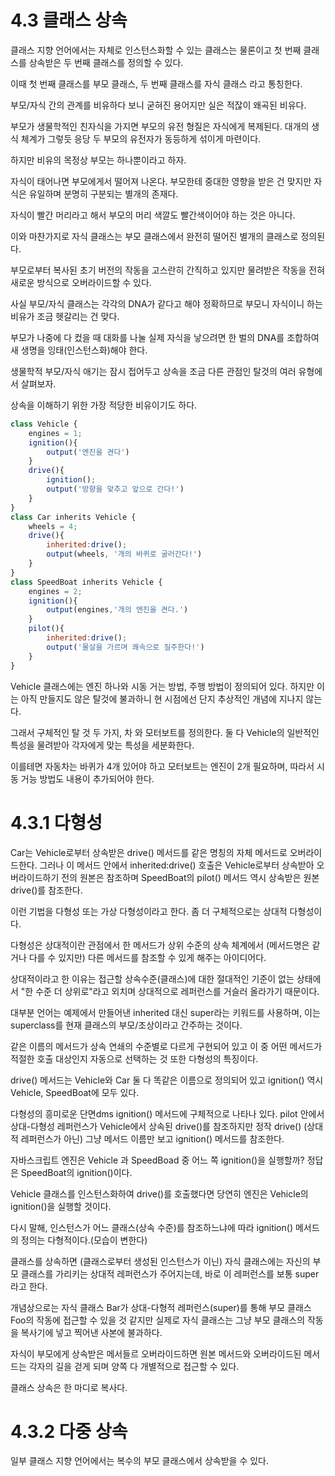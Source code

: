 # 4.3 클래스 상속

클래스 지향 언어에서는 자체로 인스턴스화할 수 있는 클래스는 물론이고 첫 번째 클래스를 상속받은 두 번째 클래스를 정의할 수 있다.

이때 첫 번째 클래스를 부모 클래스, 두 번째 클래스를 자식 클래스 라고 통칭한다. 

부모/자식 간의 관계를 비유하다 보니 굳혀진 용어지만 실은 적잖이 왜곡된 비유다.

부모가 생물학적인 친자식을 가지면 부모의 유전 형질은 자식에게 복제된다. 대개의 생식 체계가 그렇듯 응당 두 부모의 유전자가 동등하게 섞이게 마련이다.

하지만 비유의 목정상 부모는 하나뿐이라고 하자.

자식이 태어나면 부모에게서 떨어져 나온다. 부모한테 중대한 영향을 받은 건 맞지만 자식은 유일하며 분명히 구분되는 별개의 존재다.

자식이 빨간 머리라고 해서 부모의 머리 색깔도 빨간색이어야 하는 것은 아니다.

이와 마찬가지로 자식 클래스는 부모 클래스에서 완전히 떨어진 별개의 클래스로 정의된다.

부모로부터 복사된 초기 버전의 작동을 고스란히 간직하고 있지만 물려받은 작동을 전혀 새로운 방식으로 오버라이드할 수 있다.

사실 부모/자식 클래스는 각각의 DNA가 같다고 해야 정확하므로 부모니 자식이니 하는 비유가 조금 헷갈리는 건 맞다.

부모가 나중에 다 컸을 때 대화를 나눌 실제 자식을 낳으려면 한 벌의 DNA를 조합하여 새 생명을 잉태(인스턴스화)해야 한다.

생물학적 부모/자식 애기는 잠시 접어두고 상속을 조금 다른 관점인 탈것의 여러 유형에서 살펴보자.

상속을 이해하기 위한 가장 적당한 비유이기도 하다.

```js
class Vehicle {
    engines = 1;
    ignition(){
        output('엔진을 켠다')
    }
    drive(){
        ignition();
        output('방향을 맞추고 앞으로 간다!')
    }
}
class Car inherits Vehicle {
    wheels = 4;
    drive(){
        inherited:drive();
        output(wheels, '개의 바퀴로 굴러간다!')
    }
}
class SpeedBoat inherits Vehicle {
    engines = 2;
    ignition(){
        output(engines,'개의 엔진을 켠다.')
    }
    pilot(){
        inherited:drive();
        output('물살을 가르며 쾌속으로 질주한다!')
    }
}
```

Vehicle 클래스에는 엔진 하나와 시동 거는 방법, 주행 방법이 정의되어 있다. 하지만 이는 아직 만들지도 않은 탈것에 불과하니 현 시점에선 단지 추상적인 개념에 지나지 않는다.

그래서 구체적인 탈 것 두 가지, 차 와 모터보트를 정의한다. 둘 다 Vehicle의 일반적인 특성을 물려받아 각자에게 맞는 특성을 세분화한다.

이를테면 자동차는 바퀴가 4개 있어야 하고 모터보트는 엔진이 2개 필요하며, 따라서 시동 거능 방법도 내용이 추가되어야 한다.

# 4.3.1 다형성

Car는 Vehicle로부터 상속받은 drive() 메서드를 같은 명칭의 자체 메서드로 오버라이드한다. 그러나 이 메서드 안에서 inherited:drive() 호출은 Vehicle로부터 상속받아 오버라이드하기 전의 원본은 참조하며 SpeedBoat의 pilot() 메서드 역시 상속받은 원본 drive()를 참조한다.

이런 기법을 다형성 또는 가상 다형성이라고 한다. 좀 더 구체적으로는 상대적 다형성이다.

다형성은 상대적이란 관점에서 한 메서드가 상위 수준의 상속 체계에서 (메서드명은 같거나 다를 수 있지만) 다른 메서드를 참조할 수 있게 해주는 아이디어다.

상대적이라고 한 이유는 접근할 상속수준(클래스)에 대한 절대적인 기준이 없는 상태에서 "한 수준 더 상위로"라고 외치며 상대적으로 레퍼런스를 거슬러 올라가기 때문이다.

대부분 언어는 예제에서 만들어낸 inherited 대신 super라는 키워드를 사용하며, 이는 superclass를 현재 클래스의 부모/조상이라고 간주하는 것이다.

같은 이름의 메서드가 상속 연쇄의 수준별로 다르게 구현되어 있고 이 중 어떤 메서드가 적절한 호출 대상인지 자동으로 선택하는 것 또한 다형성의 특징이다.

drive() 메서드는 Vehicle와 Car 둘 다 똑같은 이름으로 정의되어 있고 ignition() 역시 Vehicle, SpeedBoat에 모두 있다.

다형성의 흥미로운 단면dms ignition() 메서드에 구체적으로 나타나 있다. pilot 안에서 상대-다형성 레퍼런스가 Vehicle에서 상속된 drive()를 참조하지만 정작 drive() (상대적 레퍼런스가 아닌) 그냥 메서드 이름만 보고 ignition() 메서드를 참조한다.

자바스크립트 엔진은 Vehicle 과 SpeedBoad 중 어느 쪽 ignition()을 실행할까? 정답은 SpeedBoat의 ignition()이다.

Vehicle 클래스를 인스턴스화하여 drive()를 호출했다면 당연히 엔진은 Vehicle의 ignition()을 실행할 것이다. 

다시 말해, 인스턴스가 어느 클래스(상속 수준)를 참조하느냐에 따라 ignition() 메서드의 정의는 다형적이다.(모습이 변한다)

클래스를 상속하면 (클래스로부터 생성된 인스턴스가 이닌) 자식 클래스에는 자신의 부모 클래스를 가리키는 상대적 레퍼런스가 주어지는데, 바로 이 레퍼런스를 보통 super라고 한다.

개념상으로는 자식 클래스 Bar가 상대-다형적 레퍼런스(super)를 통해 부모 클래스 Foo의 작동에 접근할 수 있을 것 같지만 실제로 자식 클래스는 그냥 부모 클래스의 작동을 복사기에 넣고 찍어낸 사본에 불과하다.

자식이 부모에게 상속받은 메서들르 오버라이드하면 원본 메서드와 오버라이드된 메서드는 각자의 길을 걷게 되며 양쪽 다 개별적으로 접근할 수 있다.

클래스 상속은 한 마디로 복사다.

# 4.3.2 다중 상속

일부 클래스 지향 언어에서는 복수의 부모 클래스에서 상속받을 수 있다. 
